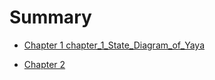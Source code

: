 # Summary

- [Chapter 1 chapter_1_State_Diagram_of_Yaya](./chapter_1_State_Diagram_of_Yaya.md)

- [Chapter 2](./chapter_2.md)





